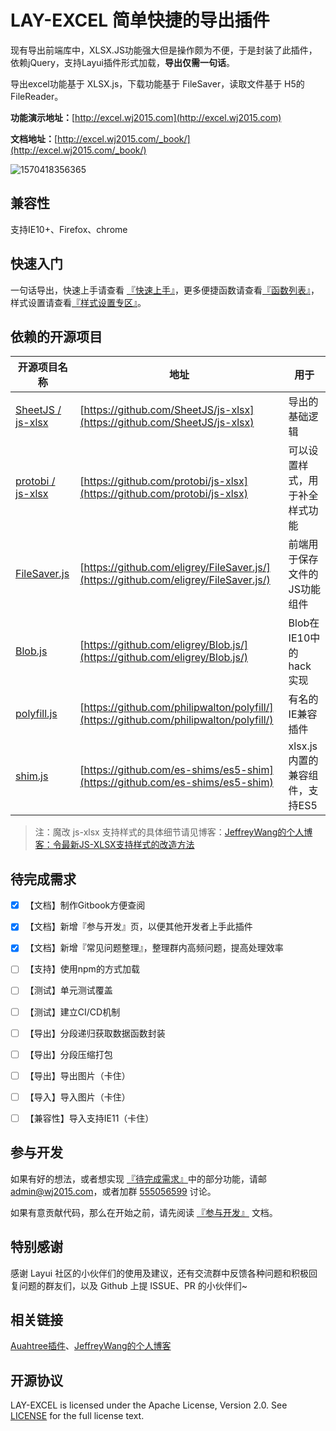 # LAY-EXCEL 简单快捷的导出插件

现有导出前端库中，XLSX.JS功能强大但是操作颇为不便，于是封装了此插件，依赖jQuery，支持Layui插件形式加载，**导出仅需一句话**。

导出excel功能基于 XLSX.js，下载功能基于 FileSaver，读取文件基于 H5的 FileReader。

**功能演示地址：**[http://excel.wj2015.com](http://excel.wj2015.com)

**文档地址：**[http://excel.wj2015.com/_book/](http://excel.wj2015.com/_book/)

![1570418356365](ScreenToGif.gif)

## 兼容性

支持IE10+、Firefox、chrome

## 快速入门

一句话导出，快速上手请查看 [『快速上手』](http://excel.wj2015.com/_book/docs/快速上手.html)，更多便捷函数请查看[『函数列表』](http://excel.wj2015.com/_book/docs/函数列表/)，样式设置请查看[『样式设置专区』](http://excel.wj2015.com/_book/docs/样式设置专区.html)。

## 依赖的开源项目

| 开源项目名称                                             | 地址                                                         | 用于                           |
| -------------------------------------------------------- | ------------------------------------------------------------ | ------------------------------ |
| [SheetJS / js-xlsx](https://github.com/SheetJS/js-xlsx)  | [https://github.com/SheetJS/js-xlsx](https://github.com/SheetJS/js-xlsx) | 导出的基础逻辑                 |
| [protobi / js-xlsx](https://github.com/protobi/js-xlsx)  | [https://github.com/protobi/js-xlsx](https://github.com/protobi/js-xlsx) | 可以设置样式，用于补全样式功能 |
| [FileSaver.js](https://github.com/eligrey/FileSaver.js/) | [https://github.com/eligrey/FileSaver.js/](https://github.com/eligrey/FileSaver.js/) | 前端用于保存文件的JS功能组件   |
| [Blob.js](https://github.com/eligrey/Blob.js/)           | [https://github.com/eligrey/Blob.js/](https://github.com/eligrey/Blob.js/) | Blob在IE10中的hack实现         |
| [polyfill.js](https://github.com/philipwalton/polyfill/) | [https://github.com/philipwalton/polyfill/](https://github.com/philipwalton/polyfill/) | 有名的IE兼容插件               |
| [shim.js](https://github.com/es-shims/es5-shim)          | [https://github.com/es-shims/es5-shim](https://github.com/es-shims/es5-shim) | xlsx.js内置的兼容组件，支持ES5 |

> 注：魔改 js-xlsx 支持样式的具体细节请见博客：[JeffreyWang的个人博客：令最新JS-XLSX支持样式的改造方法](https://blog.wj2015.com/2019/05/01/js-xlsx%E6%94%AF%E6%8C%81%E6%A0%B7%E5%BC%8F/)

## 待完成需求

- [x] 【文档】制作Gitbook方便查阅
- [x] 【文档】新增『参与开发』页，以便其他开发者上手此插件
- [x] 【文档】新增『常见问题整理』，整理群内高频问题，提高处理效率
- [ ] 【支持】使用npm的方式加载
- [ ] 【测试】单元测试覆盖
- [ ] 【测试】建立CI/CD机制
- [ ] 【导出】分段递归获取数据函数封装
- [ ] 【导出】分段压缩打包
- [ ] 【导出】导出图片（卡住）
- [ ] 【导入】导入图片（卡住）
- [ ] 【兼容性】导入支持IE11（卡住）


## 参与开发

如果有好的想法，或者想实现 [『待完成需求』](#待完成需求)中的部分功能，请邮 [admin@wj2015.com](mailto:admin@wj2015.com)，或者加群 [555056599](https://jq.qq.com/?_wv=1027&k=5RcqcwI) 讨论。

如果有意贡献代码，那么在开始之前，请先阅读 [『参与开发』](http://excel.wj2015.com/_book/docs/参与开发.html) 文档。

## 特别感谢

感谢 Layui 社区的小伙伴们的使用及建议，还有交流群中反馈各种问题和积极回复问题的群友们，以及 Github 上提 ISSUE、PR 的小伙伴们~

## 相关链接

[Auahtree插件](https://github.com/wangerzi/layui-authtree)、[JeffreyWang的个人博客](https://blog.wj2015.com)

## 开源协议

LAY-EXCEL is licensed under the Apache License, Version 2.0. See [LICENSE](https://github.com/GitbookIO/gitbook/blob/master/LICENSE) for the full license text.

 